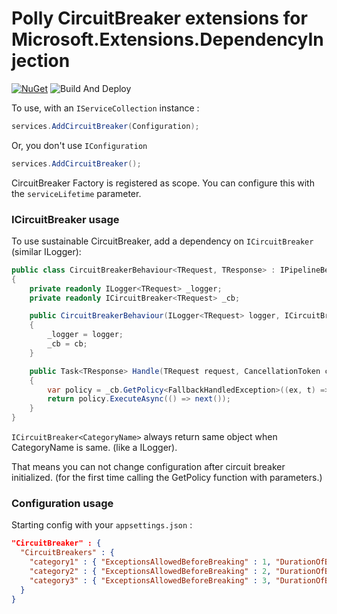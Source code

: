 # Polly CircuitBreaker extensions for Microsoft.Extensions.DependencyInjection

[![NuGet](https://img.shields.io/nuget/v/Jyb.Polly.CircuitBreaker.DependencyInjection.svg)](https://www.nuget.org/packages/Jyb.Polly.CircuitBreaker.DependencyInjection/)
![Build And Deploy](https://github.com/jybbang/Polly.CircuitBreaker.DependencyInjection/workflows/Build%20And%20Deploy/badge.svg)

To use, with an `IServiceCollection` instance :

```c#
services.AddCircuitBreaker(Configuration);
```
Or, you don't use `IConfiguration`

```c#
services.AddCircuitBreaker();
```

CircuitBreaker Factory is registered as scope. You can configure this with the `serviceLifetime` parameter.

### ICircuitBreaker usage

To use sustainable CircuitBreaker, add a dependency on `ICircuitBreaker` (similar ILogger):

```c#
public class CircuitBreakerBehaviour<TRequest, TResponse> : IPipelineBehavior<TRequest, TResponse> where TRequest : IRequest<TResponse>
{
    private readonly ILogger<TRequest> _logger;
    private readonly ICircuitBreaker<TRequest> _cb;

    public CircuitBreakerBehaviour(ILogger<TRequest> logger, ICircuitBreaker<TRequest> cb)
    {
        _logger = logger;
        _cb = cb;
    }

    public Task<TResponse> Handle(TRequest request, CancellationToken cancellationToken, RequestHandlerDelegate<TResponse> next)
    {
        var policy = _cb.GetPolicy<FallbackHandledException>((ex, t) => _logger.LogWarning("Circuit broken."), () => _logger.LogInformation("Circuit reset."));
        return policy.ExecuteAsync(() => next());
    }
}
```

`ICircuitBreaker<CategoryName>` always return same object when CategoryName is same. (like a ILogger).

That means you can not change configuration after circuit breaker initialized. (for the first time calling the GetPolicy function with parameters.)

### Configuration usage

Starting config with your `appsettings.json` :

```json
"CircuitBreaker" : {
  "CircuitBreakers" : {
    "category1" : { "ExceptionsAllowedBeforeBreaking" : 1, "DurationOfBreak" : "00:01:00" },
    "category2" : { "ExceptionsAllowedBeforeBreaking" : 2, "DurationOfBreak" : "00:02:00" },
    "category3" : { "ExceptionsAllowedBeforeBreaking" : 3, "DurationOfBreak" : "00:03:00" }
  }
}
```
